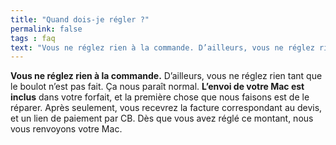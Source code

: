 ```yaml
---
title: "Quand dois-je régler ?"
permalink: false
tags : faq
text: "Vous ne réglez rien à la commande. D’ailleurs, vous ne réglez rien tant que le boulot n’est pas fait. Ça nous paraît normal. L’envoi de votre Mac est inclus dans votre forfait, et la première chose que nous faisons est de le réparer. Après seulement, vous recevrez la facture correspondant au devis, et un lien de paiement par CB. Dès que vous avez réglé ce montant, nous vous renvoyons votre Mac."
---
```


**Vous ne réglez rien à la commande.** D’ailleurs, vous ne réglez rien tant que le boulot n’est pas fait. Ça nous paraît normal. **L’envoi de votre Mac est inclus** dans votre forfait, et la première chose que nous faisons est de le réparer. Après seulement, vous recevrez la facture correspondant au devis, et un lien de paiement par CB. Dès que vous avez réglé ce montant, nous vous renvoyons votre Mac.